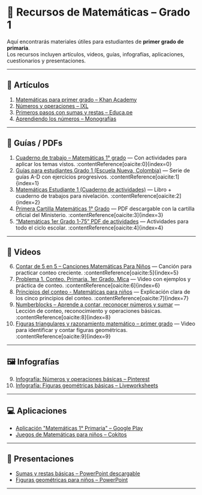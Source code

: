 # 📘 Recursos de Matemáticas – Grado 1

Aquí encontrarás materiales útiles para estudiantes de **primer grado de primaria**.  
Los recursos incluyen artículos, videos, guías, infografías, aplicaciones, cuestionarios y presentaciones.

---

## 📄 Artículos
1. [Matemáticas para primer grado – Khan Academy](https://es.khanacademy.org/math/cc-1st-grade-math)
2. [Números y operaciones – IXL](https://mx.ixl.com/matematicas/primero)
3. [Primeros pasos con sumas y restas – Educa.pe](https://www.educa.pe/matematica/primer-grado)
4. [Aprendiendo los números – Monografías](https://www.monografias.com/trabajos109/matematicas-primer-grado/matematicas-primer-grado.shtml)


---

## 📄 Guías / PDFs

1. [Cuaderno de trabajo – Matemáticas 1° grado](https://conectateamiclase.com/wp-content/uploads/2020/05/MAT%C3%81TICAS-1%C2%BA-CUADERNO-DE-TRABAJO.pdf) — Con actividades para aplicar los temas vistos. :contentReference[oaicite:0]{index=0}  
2. [Guías para estudiantes Grado 1 (Escuela Nueva, Colombia)](https://contenidos.mineducacion.gov.co/ntg/men/archivos/Referentes_Calidad/Modelos_Flexibles/Escuela_Nueva/Guias_para_estudiantes/MT_Grado01_01.pdf) — Serie de guías A-D con ejercicios progresivos. :contentReference[oaicite:1]{index=1}  
3. [Matemáticas Estudiante 1 (Cuaderno de actividades)](https://contenidos.mineducacion.gov.co/ntg/men/archivos/Referentes_Calidad/Modelos_Flexibles/Nivelemos_1/Matematicas_estudiante_1.pdf) — Libro + cuaderno de trabajos para nivelación. :contentReference[oaicite:2]{index=2}  
4. [Primera Cartilla Matemáticas 1° Grado](https://dev.guao.org/biblioteca/matematicas_primer_grado_primera_cartilla) — PDF descargable con la cartilla oficial del Ministerio. :contentReference[oaicite:3]{index=3}  
5. [“Matemáticas 1er Grado 1-75” PDF de actividades](https://www.imageneseducativas.com/wp-content/uploads/2020/07/MATEM%C3%81TICAS-1ER-GRADO-1-75.pdf) — Actividades para todo el ciclo escolar. :contentReference[oaicite:4]{index=4}  

---

## 🎥 Videos

6. [Contar de 5 en 5 – Canciones Matemáticas Para Niños](https://www.youtube.com/watch?v=Y9zeZCLZnC4) — Canción para practicar conteo creciente. :contentReference[oaicite:5]{index=5}  
7. [Problema 1. Conteo. Primaria. 1er Grado. Mica](https://www.youtube.com/watch?v=mmDFPKKaeKs) — Video con ejemplos y práctica de conteo. :contentReference[oaicite:6]{index=6}  
8. [Principios del conteo - Matemáticas para niños](https://www.youtube.com/watch?v=UQq_VFFUkzI) — Explicación clara de los cinco principios del conteo. :contentReference[oaicite:7]{index=7}  
9. [Numberblocks – Aprende a contar, reconocer números y sumar](https://www.youtube.com/watch?v=KkSXpWjafk0) — Lección de conteo, reconocimiento y operaciones básicas. :contentReference[oaicite:8]{index=8}  
10. [Figuras triangulares y razonamiento matemático – primer grado](https://www.youtube.com/watch?v=XvOduWjynTM) — Video para identificar y contar figuras geométricas. :contentReference[oaicite:9]{index=9}  


---

## 🖼️ Infografías
9. [Infografía: Números y operaciones básicas – Pinterest](https://www.pinterest.com/pin/primer-grado-matematicas--748864195122804521/)
10. [Infografía: Figuras geométricas básicas – Liveworksheets](https://www.liveworksheets.com/w/en/mathematics/1005)

---

## 💻 Aplicaciones
- [Aplicación "Matemáticas 1° Primaria" – Google Play](https://play.google.com/store/apps/details?id=com.alonso.matematicasprimaria1&hl=es_419)
- [Juegos de Matemáticas para niños – Cokitos](https://www.cokitos.com/juegos-de-matematicas/)

---

## 📂 Presentaciones
- [Sumas y restas básicas – PowerPoint descargable](https://drive.google.com/file/d/1alBn2vW0KxJ3wRdoG5U2N4xX3U6dZpP1/view?usp=sharing)
- [Figuras geométricas para niños – PowerPoint](https://drive.google.com/file/d/1lQikjUlqC20hPRN2dXhCjN1WBpOBi8mO/view?usp=sharing)

---
